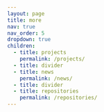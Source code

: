 ```yaml
---
layout: page
title: more
nav: true
nav_order: 5
dropdown: true
children:
  - title: projects
    permalink: /projects/
  - title: divider
  - title: news
    permalink: /news/
  - title: divider
  - title: repositories
    permalink: /repositories/
---
```

